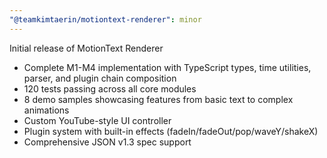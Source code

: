 ```yaml
---
"@teamkimtaerin/motiontext-renderer": minor
---
```


Initial release of MotionText Renderer

- Complete M1-M4 implementation with TypeScript types, time utilities, parser, and plugin chain composition
- 120 tests passing across all core modules
- 8 demo samples showcasing features from basic text to complex animations
- Custom YouTube-style UI controller
- Plugin system with built-in effects (fadeIn/fadeOut/pop/waveY/shakeX)
- Comprehensive JSON v1.3 spec support